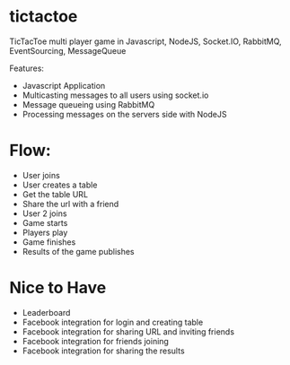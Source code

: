 tictactoe
=========

TicTacToe multi player game in Javascript, NodeJS, Socket.IO, RabbitMQ, EventSourcing, MessageQueue


Features:
- Javascript Application
- Multicasting messages to all users using socket.io
- Message queueing using RabbitMQ
- Processing messages on the servers side with NodeJS


Flow:
=========
- User joins
- User creates a table
- Get the table URL
- Share the url with a friend
- User 2 joins
- Game starts
- Players play
- Game finishes
- Results of the game publishes



Nice to Have
============
- Leaderboard
- Facebook integration for login and creating table
- Facebook integration for sharing URL and inviting friends
- Facebook integration for friends joining
- Facebook integration for sharing the results
